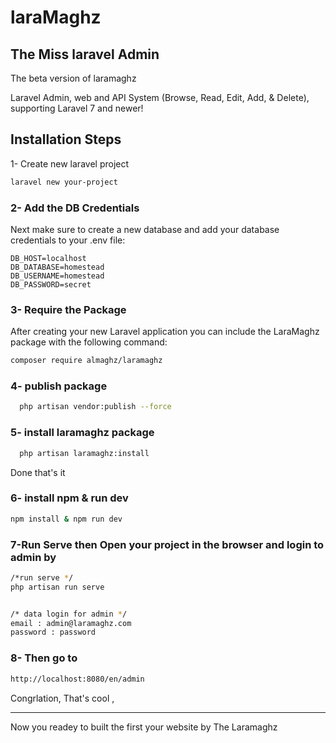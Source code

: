 # laraMaghz
## The Miss laravel Admin
The beta version of laramaghz

Laravel Admin, web and API System (Browse, Read, Edit, Add, & Delete), supporting Laravel 7 and newer!


## Installation Steps

1- Create new laravel project
```bash
laravel new your-project
```

### 2- Add the DB Credentials 

Next make sure to create a new database and add your database credentials to your .env file:

```
DB_HOST=localhost
DB_DATABASE=homestead
DB_USERNAME=homestead
DB_PASSWORD=secret
```

### 3- Require the Package

After creating your new Laravel application you can include the LaraMaghz package with the following command:

```bash
composer require almaghz/laramaghz
```

### 4- publish package
```bash
  php artisan vendor:publish --force
```

### 5- install laramaghz package
```bash
  php artisan laramaghz:install
```

 Done that's it

 ### 6- install npm & run dev
 ```bash
 npm install & npm run dev
```

### 7-Run Serve then Open your project in the browser and login to admin by

```bash
/*run serve */
php artisan run serve


/* data login for admin */
email : admin@laramaghz.com
password : password
```
 
 ### 8- Then go to
 ```bash
http://localhost:8080/en/admin
```

Congrlation, That's cool ,
<hr/>
Now you readey to built the first your website by The Laramaghz 
